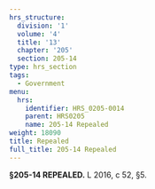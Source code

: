 ```yaml
---
hrs_structure:
  division: '1'
  volume: '4'
  title: '13'
  chapter: '205'
  section: 205-14
type: hrs_section
tags:
  - Government
menu:
  hrs:
    identifier: HRS_0205-0014
    parent: HRS0205
    name: 205-14 Repealed
weight: 18090
title: Repealed
full_title: 205-14 Repealed
---
```

**§205-14 REPEALED.** L 2016, c 52, §5.
